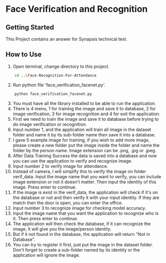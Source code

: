# Face Verification and Recognition
  
## Getting Started
This Project contains an answer for Synapsis technical test.

## How to Use
1. Open terminal, change directory to this project.
```sh
    cd ..\Face-Recognition-For-Attendance
```
2. Run python file 'face_verification_facenet.py'.
```sh
    python face_verification_facenet.py
```
3. You must have all the library installed to be able to run the application.
4. There is 4 menu, 1 for training the image and save it to database, 2 for image verification, 3 for image recognition and 4 for exit the application.
5. First we need to train the image and save it to database before trying to do image verification or recognition.
6. Input number 1, and the application will train all image in the dataset folder and name it by its sub-folder name then save it into a database.
7. I gave 5 example image for training, if you wish to add more image, please create a new folder put the image inside the folder and name the folder by the person name. Image extension can be .png, .jpg or .jpeg.
8. After Data Training Success the data is saved into a database and now you can use the application to verify and recognize image.
9. Input number 2 to verify image for attendance.
10. Instead of camera, I will simplify this to verify the image on folder verif_data. Input the image name that you want to verify, you can include image extension or not it doesn't matter. Then input the identity of this image. Press enter to continue.
11. If the image is exist in the verif_data, the application will check if it's on the database or not and then verify it with your input identity. If they are match then the door is open, you can enter the office.
12. Input number 3 to recognize image for checking model accuracy.
13. Input the image name that you want the application to recognize who is it. Then press enter to continue.
14. The application will then check the database, if it can recognize the image, it will give you the image/person identity.
15. But if it not found in the database, the application will return "Not in Database".
16. You can try to register it first, just put the image in the dataset folder. Don't forget to create a sub-folder named by its identity or the application will ignore the image.